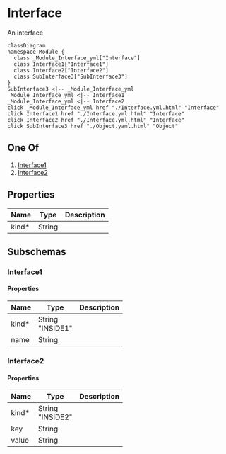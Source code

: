 # Interface


An interface
```mermaid
classDiagram
namespace Module {
  class _Module_Interface_yml["Interface"]
  class Interface1["Interface1"]
  class Interface2["Interface2"]
  class SubInterface3["SubInterface3"]
}
SubInterface3 <|-- _Module_Interface_yml 
_Module_Interface_yml <|-- Interface1 
_Module_Interface_yml <|-- Interface2 
click _Module_Interface_yml href "./Interface.yml.html" "Interface"
click Interface1 href "./Interface.yml.html" "Interface"
click Interface2 href "./Interface.yml.html" "Interface"
click SubInterface3 href "./Object.yaml.html" "Object"
```

## One Of
1. [Interface1](#Interface1)
1. [Interface2](#Interface2)


## Properties
| Name | Type | Description |
|------|------|-------------|
| kind* | String |  |



## Subschemas
### Interface1




#### Properties
| Name | Type | Description |
|------|------|-------------|
| kind* | String<br>"INSIDE1" |  |
| name | String |  |
### Interface2




#### Properties
| Name | Type | Description |
|------|------|-------------|
| kind* | String<br>"INSIDE2" |  |
| key | String |  |
| value | String |  |


